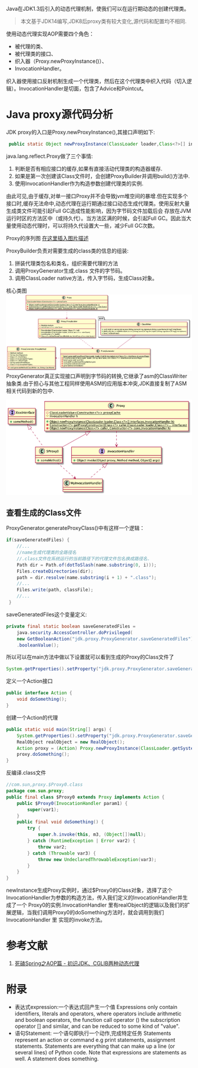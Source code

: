 Java在JDK1.3后引入的动态代理机制，使我们可以在运行期动态的创建代理类。
>本文基于JDK14编写,JDK8后proxy类有较大变化,源代码和配置均不相同. 

使用动态代理实现AOP需要四个角色：
- 被代理的类、
- 被代理类的接口、
- 织入器（Proxy.newProxyInstance()）、
- InvocationHandler。

织入器使用接口反射机制生成一个代理类，然后在这个代理类中织入代码（切入逻辑）。InvocationHandler是切面，包含了Advice和Pointcut。



# Java proxy源代码分析

JDK proxy的入口是Proxy.newProxyInstance(),其接口声明如下:
```java
 public static Object newProxyInstance(ClassLoader loader,Class<?>[] interfaces,InvocationHandler h) 
```

java.lang.reflect.Proxy做了三个事情:
1. 判断是否有相应接口的缓存,如果有直接活动代理类的构造器缓存.
2. 如果是第一次创建该Class文件时，会创建ProxyBuilder并调用build()方法中.
3. 使用InvocationHandler作为构造参数创建代理类的实例.

由此可见,由于缓存,对单一接口Proxy并不会导致jvm堆空间的暴增.但在实现多个接口时,缓存无法命中,动态代理在运行期通过接口动态生成代理类。使用反射大量生成类文件可能引起Full GC造成性能影响，因为字节码文件加载后会 存放在JVM运行时区的方法区中（或持久代）。当方法区满的时候，会引起Full GC。因此当大量使用动态代理时，可以将持久代设置大一些，减少Full GC次数。

Proxy的序列图
[在这里插入图片描述](../../out/uml/proxy/proxy/proxy.png)

ProxyBuilder负责对需要生成的class类的信息的组装:
1. 拼装代理类包名和类名，组织需要代理的方法
2. 调用ProxyGenerator生成.class 文件的字节码。
3. 调用ClassLoader native方法，传入字节码，生成Class对象。



核心类图
![在这里插入图片描述](../../out/uml/proxy/jdk-proxy/proxy-class.png)
ProxyGenerator真正实现接口声明到字节码的转换,它继承了asm的ClassWriter抽象类.由于担心与其他工程同样使用ASM的应用版本冲突,JDK直接复制了ASM相关代码到新的包中.

![在这里插入图片描述](../../out/uml/proxy/proxy-runtime/proxy-runtime.png)
## 查看生成的Class文件
ProxyGenerator.generateProxyClass()中有这样一个逻辑：
```java
if(saveGeneratedFiles) {
    //...
    //name生成代理类的全路径名
    //.class文件在系统运行的当前路径下的代理文件包名换成路径名.
    Path dir = Path.of(dotToSlash(name.substring(0, i)));
    Files.createDirectories(dir);
    path = dir.resolve(name.substring(i + 1) + ".class");
    //...
    Files.write(path, classFile);
    //...
 }
```

saveGeneratedFiles这个变量定义:

```java
private final static boolean saveGeneratedFiles =
    java.security.AccessController.doPrivileged( 
    new GetBooleanAction("jdk.proxy.ProxyGenerator.saveGeneratedFiles"))
    .booleanValue();
```
所以可以在main方法中做以下设置就可以看到生成的Proxy的Class文件了
```java
System.getProperties().setProperty("jdk.proxy.ProxyGenerator.saveGeneratedFiles", "true");
```
定义一个Action接口

```java
public interface Action {
    void doSomething();
}
```

创建一个Action的代理

```java
public static void main(String[] args) {
    System.getProperties().setProperty("jdk.proxy.ProxyGenerator.saveGeneratedFiles", "true");
    RealObject realObject = new RealObject();
    Action proxy = (Action) Proxy.newProxyInstance(ClassLoader.getSystemClassLoader(), new Class[]{Action.class}, new DynamicProxyHandler(realObject));
    proxy.doSomething();
}
```

反编译.class文件
```java
//com.sun,proxy.$Proxy0.class
package com.sun.proxy;
public final class $Proxy0 extends Proxy implements Action {
    public $Proxy0(InvocationHandler param1) {
        super(var1);
    }
    public final void doSomething() {
        try {
            super.h.invoke(this, m3, (Object[])null);
        } catch (RuntimeException | Error var2) {
            throw var2;
        } catch (Throwable var3) {
            throw new UndeclaredThrowableException(var3);
        }
    }
}

```
newInstance生成Proxy实例时，通过$Proxy0的Class对象，选择了这个InvocationHandler为参数的构造方法，传入我们定义的InvocationHandler并生成了一个 Proxy0的实例.InvocationHandler 里有realObject的逻辑以及我们的扩展逻辑，当我们调用Proxy0的doSomething方法时，就会调用到我们InvocationHandler 里 实现的invoke方法。

# 参考文献
1. [死磕Spring之AOP篇 - 初识JDK、CGLIB两种动态代理](https://www.cnblogs.com/lifullmoon/p/14654836.html)
# 附录
- 表达式expression:一个表达式回产生一个值
Expressions only contain identifiers, literals and operators, where operators include arithmetic and boolean operators, the function call operator () the subscription operator [] and similar, and can be reduced to some kind of "value".
- 语句Statement: 一个语句即执行一个动作,完成特定任务
Statements represent an action or command e.g print statements, assignment statements. Statements are everything that can make up a line (or several lines) of Python code. Note that expressions are statements as well. A statement does something. 

